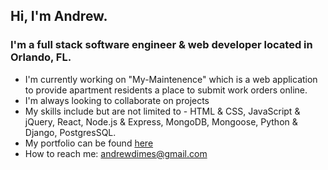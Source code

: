 ## Hi, I'm Andrew. 

### I'm a full stack software engineer & web developer located in Orlando, FL. 

- I'm currently working on "My-Maintenence" which is a web application to provide apartment residents a place to submit work orders online.
- I'm always looking to collaborate on projects
- My skills include but are not limited to - HTML & CSS, JavaScript & jQuery, React, Node.js & Express, MongoDB, Mongoose, Python & Django, PostgresSQL.
- My portfolio can be found [here](http://www.andrewdimes.com/ "Named link title")
- How to reach me: andrewdimes@gmail.com


